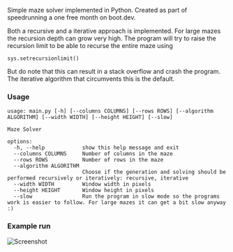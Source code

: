 Simple maze solver implemented in Python. Created as part of speedrunning a one free month on boot.dev.

Both a recursive and a iterative approach is implemented.
For large mazes the recursion depth can grow very high.
The program will try to raise the recursion limit to be able to recurse the entire maze using

```sys.setrecursionlimit()```

But do note that this can result in a stack overflow and crash the program.
The iterative algorithm that circumvents this is the default.

### Usage
```
usage: main.py [-h] [--columns COLUMNS] [--rows ROWS] [--algorithm ALGORITHM] [--width WIDTH] [--height HEIGHT] [--slow]

Maze Solver

options:
  -h, --help            show this help message and exit
  --columns COLUMNS     Number of columns in the maze
  --rows ROWS           Number of rows in the maze
  --algorithm ALGORITHM
                        Choose if the generation and solving should be performed recursively or iteratively: recursive, iterative
  --width WIDTH         Window width in pixels
  --height HEIGHT       Window height in pixels
  --slow                Run the program in slow mode so the programs work is easier to follow. For large mazes it can get a bit slow anyway :)
  ```

### Example run

![Screenshot](solved_maze.png)
